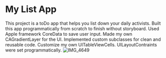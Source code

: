 # My List App
 This project is a toDo app that helps you list down your daily activists.
 Built this app programmatically from scratch to finish without storyboard.
 Used Apple framework CoreData to save user input.
 Made my own CAGradientLayer for the UI.
 Implemented custom subclasses for clean and reusable code.
 Customize my own UITableViewCells.
 UILayoutContraints were set programmatically.
![IMG_4649](https://user-images.githubusercontent.com/44988491/80275942-e60af580-86b2-11ea-9eb2-17eac5b23340.jpg)
